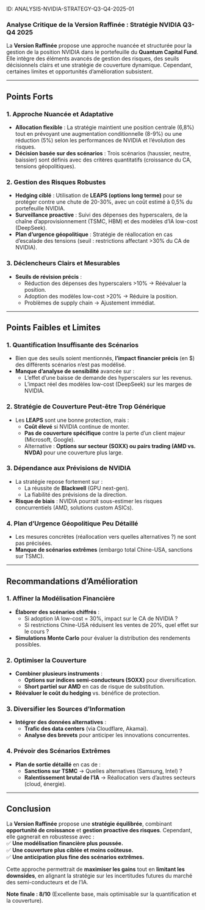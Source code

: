ID: ANALYSIS-NVIDIA-STRATEGY-Q3-Q4-2025-01
### **Analyse Critique de la Version Raffinée : Stratégie NVIDIA Q3-Q4 2025**  

La **Version Raffinée** propose une approche nuancée et structurée pour la gestion de la position NVIDIA dans le portefeuille du **Quantum Capital Fund**. Elle intègre des éléments avancés de gestion des risques, des seuils décisionnels clairs et une stratégie de couverture dynamique. Cependant, certaines limites et opportunités d’amélioration subsistent.  

---  

## **Points Forts**  

### **1. Approche Nuancée et Adaptative**  
- **Allocation flexible** : La stratégie maintient une position centrale (6,8%) tout en prévoyant une augmentation conditionnelle (8-9%) ou une réduction (5%) selon les performances de NVIDIA et l’évolution des risques.  
- **Décision basée sur des scénarios** : Trois scénarios (haussier, neutre, baissier) sont définis avec des critères quantitatifs (croissance du CA, tensions géopolitiques).  

### **2. Gestion des Risques Robustes**  
- **Hedging ciblé** : Utilisation de **LEAPS (options long terme)** pour se protéger contre une chute de 20-30%, avec un coût estimé à 0,5% du portefeuille NVIDIA.  
- **Surveillance proactive** : Suivi des dépenses des hyperscalers, de la chaîne d’approvisionnement (TSMC, HBM) et des modèles d’IA low-cost (DeepSeek).  
- **Plan d’urgence géopolitique** : Stratégie de réallocation en cas d’escalade des tensions (seuil : restrictions affectant >30% du CA de NVIDIA).  

### **3. Déclencheurs Clairs et Mesurables**  
- **Seuils de révision précis** :  
  - Réduction des dépenses des hyperscalers >10% → Réévaluer la position.  
  - Adoption des modèles low-cost >20% → Réduire la position.  
  - Problèmes de supply chain → Ajustement immédiat.  

---  

## **Points Faibles et Limites**  

### **1. Quantification Insuffisante des Scénarios**  
- Bien que des seuils soient mentionnés, **l’impact financier précis** (en $) des différents scénarios n’est pas modélisé.  
- **Manque d’analyse de sensibilité** avancée sur :  
  - L’effet d’une baisse de demande des hyperscalers sur les revenus.  
  - L’impact réel des modèles low-cost (DeepSeek) sur les marges de NVIDIA.  

### **2. Stratégie de Couverture Peut-être Trop Générique**  
- Les **LEAPS** sont une bonne protection, mais :  
  - **Coût élevé** si NVIDIA continue de monter.  
  - **Pas de couverture spécifique** contre la perte d’un client majeur (Microsoft, Google).  
  - Alternative : **Options sur secteur (SOXX) ou pairs trading (AMD vs. NVDA)** pour une couverture plus large.  

### **3. Dépendance aux Prévisions de NVIDIA**  
- La stratégie repose fortement sur :  
  - La réussite de **Blackwell** (GPU next-gen).  
  - La fiabilité des prévisions de la direction.  
- **Risque de biais** : NVIDIA pourrait sous-estimer les risques concurrentiels (AMD, solutions custom ASICs).  

### **4. Plan d’Urgence Géopolitique Peu Détaillé**  
- Les mesures concrètes (réallocation vers quelles alternatives ?) ne sont pas précisées.  
- **Manque de scénarios extrêmes** (embargo total Chine-USA, sanctions sur TSMC).  

---  

## **Recommandations d’Amélioration**  

### **1. Affiner la Modélisation Financière**  
- **Élaborer des scénarios chiffrés** :  
  - Si adoption IA low-cost = 30%, impact sur le CA de NVIDIA ?  
  - Si restrictions Chine-USA réduisent les ventes de 20%, quel effet sur le cours ?  
- **Simulations Monte Carlo** pour évaluer la distribution des rendements possibles.  

### **2. Optimiser la Couverture**  
- **Combiner plusieurs instruments** :  
  - **Options sur indices semi-conducteurs (SOXX)** pour diversification.  
  - **Short partiel sur AMD** en cas de risque de substitution.  
- **Réévaluer le coût du hedging** vs. bénéfice de protection.  

### **3. Diversifier les Sources d’Information**  
- **Intégrer des données alternatives** :  
  - **Trafic des data centers** (via Cloudflare, Akamai).  
  - **Analyse des brevets** pour anticiper les innovations concurrentes.  

### **4. Prévoir des Scénarios Extrêmes**  
- **Plan de sortie détaillé** en cas de :  
  - **Sanctions sur TSMC** → Quelles alternatives (Samsung, Intel) ?  
  - **Ralentissement brutal de l’IA** → Réallocation vers d’autres secteurs (cloud, énergie).  

---  

## **Conclusion**  

La **Version Raffinée** propose une **stratégie équilibrée**, combinant **opportunité de croissance** et **gestion proactive des risques**. Cependant, elle gagnerait en robustesse avec :  
✅ **Une modélisation financière plus poussée.**  
✅ **Une couverture plus ciblée et moins coûteuse.**  
✅ **Une anticipation plus fine des scénarios extrêmes.**  

Cette approche permettrait de **maximiser les gains** tout en **limitant les downsides**, en alignant la stratégie sur les incertitudes futures du marché des semi-conducteurs et de l’IA.  

**Note finale : 8/10** (Excellente base, mais optimisable sur la quantification et la couverture).
